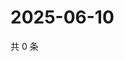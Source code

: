 # 2025-06-10

共 0 条

<!-- BEGIN ZHIHUQUESTIONS -->
<!-- 最后更新时间 Tue Jun 10 2025 12:20:42 GMT+0800 (China Standard Time) -->

<!-- END ZHIHUQUESTIONS -->

